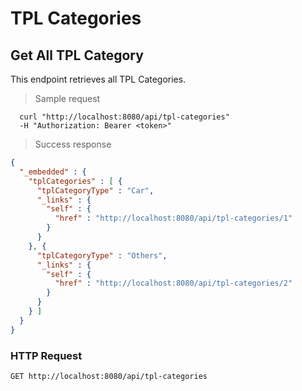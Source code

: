# TPL Categories

## Get All TPL Category
This endpoint retrieves all TPL Categories.

> Sample request

```shell
  curl "http://localhost:8080/api/tpl-categories"
  -H "Authorization: Bearer <token>"
```

> Success response

```json
{
  "_embedded" : {
    "tplCategories" : [ {
      "tplCategoryType" : "Car",
      "_links" : {
        "self" : {
          "href" : "http://localhost:8080/api/tpl-categories/1"
        }
      }
    }, {
      "tplCategoryType" : "Others",
      "_links" : {
        "self" : {
          "href" : "http://localhost:8080/api/tpl-categories/2"
        }
      }
    } ]
  }
}
```

### HTTP Request

`GET http://localhost:8080/api/tpl-categories`

